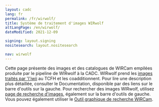 ```yaml
---
layout: cadc
lang: fr
permalink: /fr/wirwolf/
title: Système de traitement d'images WIRwolf
altLangPage: /en/wirwolf/
dateModified: 2021-12-09

signing: layout.signing
nositesearch: layout.nositesearch

nav: wirwolf
---
```


<p>
  Cette page présente des images et des catalogues de WIRCam empilées
  produite par le pipeline de WIRwolf à la CADC.
  WIRwolf prend les
  <a rel="external" href="https://www.cfht.hawaii.edu/Instruments/Imaging/WIRCam/IiwiVersion1Doc.html" class="ui-link">images traités par 'I'iwii</a> 
  au TCFH et les coadditionnent.  Pour lire une
  description plus détaillée, consulter le Documentation, disponible par des
  liens sur le barre d'outils sur la gauche.  Pour rechercher des images
  WIRwolf, utilisez
  <a href="/fr/recherche/?collection=CFHTWIRWOLF&amp;noexec=true" class="ui-link">page de recherche d'images</a>, également
  sur la barre d'outils de gauche.  Vous pouvez également utiliser
  le <a href="/fr/wirwolf/access/graph.html" class="ui-link">Outil graphique de recherche WIRCam</a>.  
</p>
